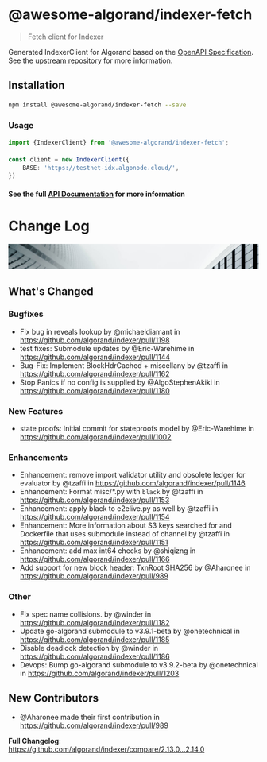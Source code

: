 
# @awesome-algorand/indexer-fetch
> Fetch client for Indexer

Generated IndexerClient for Algorand based on the [OpenAPI Specification](https://raw.githubusercontent.com/algorand/indexer/2.14.0/api/indexer.oas3.yml). 
See the [upstream repository](https://github.com/algorand/indexer) for more information.

## Installation

```bash
npm install @awesome-algorand/indexer-fetch --save
```

### Usage

```typescript
import {IndexerClient} from '@awesome-algorand/indexer-fetch';

const client = new IndexerClient({
    BASE: 'https://testnet-idx.algonode.cloud/',
})
```

#### See the full [API Documentation](https://awesome-algorand.github.io/algo-fetch/guides/clients/indexer/) for more information

# Change Log
![GitHub Logo](https://raw.githubusercontent.com/algorand/go-algorand/master/release/release-banner.jpg)

<!-- Release notes generated using configuration in .github/release.yml at 2.14.0 -->

## What's Changed
### Bugfixes
* Fix bug in reveals lookup by @michaeldiamant in https://github.com/algorand/indexer/pull/1198
* test fixes: Submodule updates by @Eric-Warehime in https://github.com/algorand/indexer/pull/1144
* Bug-Fix: Implement BlockHdrCached + miscellany by @tzaffi in https://github.com/algorand/indexer/pull/1162
* Stop Panics if no config is supplied by @AlgoStephenAkiki in https://github.com/algorand/indexer/pull/1180
### New Features
* state proofs: Initial commit for stateproofs model by @Eric-Warehime in https://github.com/algorand/indexer/pull/1002
### Enhancements
* Enhancement: remove import validator utility and obsolete ledger for evaluator by @tzaffi in https://github.com/algorand/indexer/pull/1146
* Enhancement: Format misc/*.py with `black` by @tzaffi in https://github.com/algorand/indexer/pull/1153
* Enhancement: apply black to e2elive.py as well by @tzaffi in https://github.com/algorand/indexer/pull/1154
* Enhancement: More information about S3 keys searched for and Dockerfile that uses submodule instead of channel by @tzaffi in https://github.com/algorand/indexer/pull/1151
* Enhancement: add max int64 checks by @shiqizng in https://github.com/algorand/indexer/pull/1166
* Add support for new block header: TxnRoot SHA256 by @Aharonee in https://github.com/algorand/indexer/pull/989
### Other
* Fix spec name collisions. by @winder in https://github.com/algorand/indexer/pull/1182
* Update go-algorand submodule to v3.9.1-beta by @onetechnical in https://github.com/algorand/indexer/pull/1185
* Disable deadlock detection by @winder in https://github.com/algorand/indexer/pull/1186
* Devops: Bump go-algorand submodule to v3.9.2-beta by @onetechnical in https://github.com/algorand/indexer/pull/1203

## New Contributors
* @Aharonee made their first contribution in https://github.com/algorand/indexer/pull/989

**Full Changelog**: https://github.com/algorand/indexer/compare/2.13.0...2.14.0